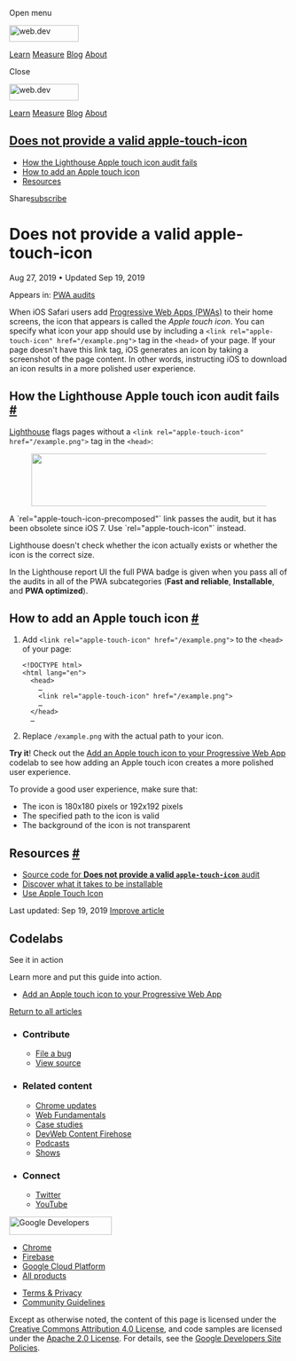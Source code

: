 <span class="w-tooltip w-tooltip--left">Open menu</span>

<a href="/" class="gc-analytics-event header-default__logo-link"><img src="/images/lockup.svg" alt="web.dev" class="header-default__logo" width="125" height="30" /></a>

<a href="/learn/" class="gc-analytics-event header-default__link">Learn</a> <a href="/measure/" class="gc-analytics-event header-default__link">Measure</a> <a href="/blog/" class="gc-analytics-event header-default__link">Blog</a> <a href="/about/" class="gc-analytics-event header-default__link">About</a>

<span class="w-tooltip">Close</span>

<a href="/" class="gc-analytics-event"><img src="/images/lockup.svg" alt="web.dev" class="drawer-default__logo" width="125" height="30" /></a>

<a href="/learn/" class="gc-analytics-event drawer-default__link">Learn</a> <a href="/measure/" class="gc-analytics-event drawer-default__link">Measure</a> <a href="/blog/" class="gc-analytics-event drawer-default__link">Blog</a> <a href="/about/" class="gc-analytics-event drawer-default__link">About</a>

## <a href="#does-not-provide-a-valid-apple-touch-icon" class="w-toc__header--link">Does not provide a valid apple-touch-icon</a>

- [How the Lighthouse Apple touch icon audit fails](#how-the-lighthouse-apple-touch-icon-audit-fails)
- [How to add an Apple touch icon](#how-to-add-an-apple-touch-icon)
- [Resources](#resources)

Share<a href="/newsletter/" class="gc-analytics-event w-actions__fab w-actions__fab--subscribe"><span>subscribe</span></a>

# Does not provide a valid apple-touch-icon

Aug 27, 2019 <span class="w-author__separator">•</span> Updated Sep 19, 2019

<span class="w-post-signpost__title">Appears in:</span> <a href="/lighthouse-pwa" class="w-post-signpost__link">PWA audits</a>

When iOS Safari users add [Progressive Web Apps (PWAs)](/discover-installable) to their home screens, the icon that appears is called the _Apple touch icon_. You can specify what icon your app should use by including a `<link rel="apple-touch-icon" href="/example.png">` tag in the `<head>` of your page. If your page doesn't have this link tag, iOS generates an icon by taking a screenshot of the page content. In other words, instructing iOS to download an icon results in a more polished user experience.

## How the Lighthouse Apple touch icon audit fails <a href="#how-the-lighthouse-apple-touch-icon-audit-fails" class="w-headline-link">#</a>

[Lighthouse](https://developers.google.com/web/tools/lighthouse/) flags pages without a `<link rel="apple-touch-icon" href="/example.png">` tag in the `<head>`:

<figure><img src="https://web-dev.imgix.net/image/tcFciHGuF3MxnTr1y5ue01OGLBn2/mXGs4XSr4DXMxLk536wo.png?auto=format" class="w-screenshot" sizes="(min-width: 800px) 800px, calc(100vw - 48px)" srcset="https://web-dev.imgix.net/image/tcFciHGuF3MxnTr1y5ue01OGLBn2/mXGs4XSr4DXMxLk536wo.png?auto=format&amp;w=200 200w, https://web-dev.imgix.net/image/tcFciHGuF3MxnTr1y5ue01OGLBn2/mXGs4XSr4DXMxLk536wo.png?auto=format&amp;w=228 228w, https://web-dev.imgix.net/image/tcFciHGuF3MxnTr1y5ue01OGLBn2/mXGs4XSr4DXMxLk536wo.png?auto=format&amp;w=260 260w, https://web-dev.imgix.net/image/tcFciHGuF3MxnTr1y5ue01OGLBn2/mXGs4XSr4DXMxLk536wo.png?auto=format&amp;w=296 296w, https://web-dev.imgix.net/image/tcFciHGuF3MxnTr1y5ue01OGLBn2/mXGs4XSr4DXMxLk536wo.png?auto=format&amp;w=338 338w, https://web-dev.imgix.net/image/tcFciHGuF3MxnTr1y5ue01OGLBn2/mXGs4XSr4DXMxLk536wo.png?auto=format&amp;w=385 385w, https://web-dev.imgix.net/image/tcFciHGuF3MxnTr1y5ue01OGLBn2/mXGs4XSr4DXMxLk536wo.png?auto=format&amp;w=439 439w, https://web-dev.imgix.net/image/tcFciHGuF3MxnTr1y5ue01OGLBn2/mXGs4XSr4DXMxLk536wo.png?auto=format&amp;w=500 500w, https://web-dev.imgix.net/image/tcFciHGuF3MxnTr1y5ue01OGLBn2/mXGs4XSr4DXMxLk536wo.png?auto=format&amp;w=571 571w, https://web-dev.imgix.net/image/tcFciHGuF3MxnTr1y5ue01OGLBn2/mXGs4XSr4DXMxLk536wo.png?auto=format&amp;w=650 650w, https://web-dev.imgix.net/image/tcFciHGuF3MxnTr1y5ue01OGLBn2/mXGs4XSr4DXMxLk536wo.png?auto=format&amp;w=741 741w, https://web-dev.imgix.net/image/tcFciHGuF3MxnTr1y5ue01OGLBn2/mXGs4XSr4DXMxLk536wo.png?auto=format&amp;w=845 845w, https://web-dev.imgix.net/image/tcFciHGuF3MxnTr1y5ue01OGLBn2/mXGs4XSr4DXMxLk536wo.png?auto=format&amp;w=964 964w, https://web-dev.imgix.net/image/tcFciHGuF3MxnTr1y5ue01OGLBn2/mXGs4XSr4DXMxLk536wo.png?auto=format&amp;w=1098 1098w, https://web-dev.imgix.net/image/tcFciHGuF3MxnTr1y5ue01OGLBn2/mXGs4XSr4DXMxLk536wo.png?auto=format&amp;w=1252 1252w, https://web-dev.imgix.net/image/tcFciHGuF3MxnTr1y5ue01OGLBn2/mXGs4XSr4DXMxLk536wo.png?auto=format&amp;w=1428 1428w, https://web-dev.imgix.net/image/tcFciHGuF3MxnTr1y5ue01OGLBn2/mXGs4XSr4DXMxLk536wo.png?auto=format&amp;w=1600 1600w" width="800" height="95" /></figure>A `rel="apple-touch-icon-precomposed"` link passes the audit, but it has been obsolete since iOS 7. Use `rel="apple-touch-icon"` instead.

Lighthouse doesn't check whether the icon actually exists or whether the icon is the correct size.

In the Lighthouse report UI the full PWA badge is given when you pass all of the audits in all of the PWA subcategories (**Fast and reliable**, **Installable**, and **PWA optimized**).

## How to add an Apple touch icon <a href="#how-to-add-an-apple-touch-icon" class="w-headline-link">#</a>

1.  Add `<link rel="apple-touch-icon" href="/example.png">` to the `<head>` of your page:

        <!DOCTYPE html>
        <html lang="en">
          <head>
            …
            <link rel="apple-touch-icon" href="/example.png">
            …
          </head>
          …

2.  Replace `/example.png` with the actual path to your icon.

**Try it**! Check out the [Add an Apple touch icon to your Progressive Web App](/codelab-apple-touch-icon) codelab to see how adding an Apple touch icon creates a more polished user experience.

To provide a good user experience, make sure that:

- The icon is 180x180 pixels or 192x192 pixels
- The specified path to the icon is valid
- The background of the icon is not transparent

## Resources <a href="#resources" class="w-headline-link">#</a>

- [Source code for **Does not provide a valid `apple-touch-icon`** audit](https://github.com/GoogleChrome/lighthouse/blob/master/lighthouse-core/audits/apple-touch-icon.js)
- [Discover what it takes to be installable](/install-criteria)
- [Use Apple Touch Icon](https://webhint.io/docs/user-guide/hints/hint-apple-touch-icons/)

<span class="w-mr--sm">Last updated: Sep 19, 2019 </span>[Improve article](https://github.com/GoogleChrome/web.dev/blob/master/src/site/content/en/lighthouse-pwa/apple-touch-icon/index.md)

## Codelabs

See it in action

Learn more and put this guide into action.

- <a href="/codelab-apple-touch-icon/" class="w-callout__link w-callout__link--codelab">Add an Apple touch icon to your Progressive Web App</a>

<a href="/lighthouse-pwa" class="gc-analytics-event w-article-navigation__link w-article-navigation__link--back w-article-navigation__link--single">Return to all articles</a>

- ### Contribute

  - <a href="https://github.com/GoogleChrome/web.dev/issues/new?assignees=&amp;labels=bug&amp;template=bug_report.md&amp;title=" class="w-footer__linkbox-link">File a bug</a>
  - <a href="https://github.com/googlechrome/web.dev" class="w-footer__linkbox-link">View source</a>

- ### Related content

  - <a href="https://blog.chromium.org/" class="w-footer__linkbox-link">Chrome updates</a>
  - <a href="https://developers.google.com/web/" class="w-footer__linkbox-link">Web Fundamentals</a>
  - <a href="https://developers.google.com/web/showcase/" class="w-footer__linkbox-link">Case studies</a>
  - <a href="https://devwebfeed.appspot.com/" class="w-footer__linkbox-link">DevWeb Content Firehose</a>
  - <a href="/podcasts/" class="w-footer__linkbox-link">Podcasts</a>
  - <a href="/shows/" class="w-footer__linkbox-link">Shows</a>

- ### Connect

  - <a href="https://www.twitter.com/ChromiumDev" class="w-footer__linkbox-link">Twitter</a>
  - <a href="https://www.youtube.com/user/ChromeDevelopers" class="w-footer__linkbox-link">YouTube</a>

<a href="https://developers.google.com/" class="w-footer__utility-logo-link"><img src="/images/lockup-color.png" alt="Google Developers" class="w-footer__utility-logo" width="185" height="33" /></a>

- <a href="https://developer.chrome.com/" class="w-footer__utility-link">Chrome</a>
- <a href="https://firebase.google.com/" class="w-footer__utility-link">Firebase</a>
- <a href="https://cloud.google.com/" class="w-footer__utility-link">Google Cloud Platform</a>
- <a href="https://developers.google.com/products" class="w-footer__utility-link">All products</a>

<!-- -->

- <a href="https://policies.google.com/" class="w-footer__utility-link">Terms &amp; Privacy</a>
- <a href="/community-guidelines/" class="w-footer__utility-link">Community Guidelines</a>

Except as otherwise noted, the content of this page is licensed under the [Creative Commons Attribution 4.0 License](https://creativecommons.org/licenses/by/4.0/), and code samples are licensed under the [Apache 2.0 License](https://www.apache.org/licenses/LICENSE-2.0). For details, see the [Google Developers Site Policies](https://developers.google.com/terms/site-policies).
